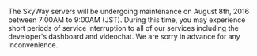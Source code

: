 The SkyWay servers will be undergoing maintenance on August 8th, 2016 between 7:00AM to 9:00AM (JST). During this time, you may experience short periods of service interruption to all of our services including the developer's dashboard and videochat. We are sorry in advance for any inconvenience.
